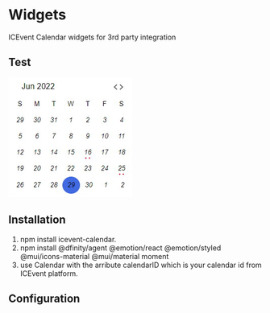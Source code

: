 # Widgets
ICEvent Calendar widgets for 3rd party integration

## Test
![HomeView](./test/topView.jpg)

## Installation
1. npm install icevent-calendar.
2. npm install @dfinity/agent @emotion/react @emotion/styled @mui/icons-material @mui/material moment
3. use Calendar with the arribute calendarID which is your calendar id from ICEvent platform.

## Configuration



